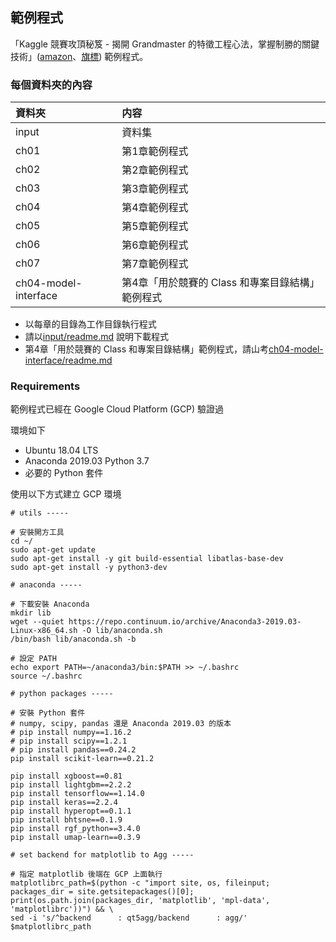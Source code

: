 ## 範例程式

「Kaggle 競賽攻頂秘笈 - 揭開 Grandmaster 的特徵工程心法，掌握制勝的關鍵技術」([amazon](https://www.amazon.co.jp/dp/4297108437)、[旗標](https://www.flag.com.tw/books/product/F1365)) 範例程式。


### 每個資料夾的內容

|資料夾 | 内容 |
|:----|:-------|
| input | 資料集 |
| ch01 | 第1章範例程式 |
| ch02 | 第2章範例程式 |
| ch03 | 第3章範例程式 |
| ch04 | 第4章範例程式 |
| ch05 | 第5章範例程式 |
| ch06 | 第6章範例程式 |
| ch07 | 第7章範例程式 |
| ch04-model-interface | 第4章「用於競賽的 Class 和專案目錄結構」範例程式 |

* 以每章的目錄為工作目錄執行程式
* 請以[input/readme.md](../../Downloads/F1365_sample_code%202/input/readme.md) 說明下載程式
* 第4章「用於競賽的 Class 和專案目錄結構」範例程式，請山考[ch04-model-interface/readme.md](../../Downloads/F1365_sample_code%202/ch04-model-interface) 


### Requirements

範例程式已經在 Google Cloud Platform (GCP) 驗證過

環境如下

* Ubuntu 18.04 LTS  
* Anaconda 2019.03 Python 3.7
* 必要的 Python 套件

使用以下方式建立 GCP 環境
```
# utils -----

# 安裝開方工具
cd ~/
sudo apt-get update
sudo apt-get install -y git build-essential libatlas-base-dev
sudo apt-get install -y python3-dev

# anaconda -----

# 下載安裝 Anaconda
mkdir lib
wget --quiet https://repo.continuum.io/archive/Anaconda3-2019.03-Linux-x86_64.sh -O lib/anaconda.sh
/bin/bash lib/anaconda.sh -b

# 設定 PATH
echo export PATH=~/anaconda3/bin:$PATH >> ~/.bashrc
source ~/.bashrc

# python packages -----

# 安裝 Python 套件
# numpy, scipy, pandas 還是 Anaconda 2019.03 的版本
# pip install numpy==1.16.2 
# pip install scipy==1.2.1 
# pip install pandas==0.24.2
pip install scikit-learn==0.21.2

pip install xgboost==0.81
pip install lightgbm==2.2.2
pip install tensorflow==1.14.0
pip install keras==2.2.4
pip install hyperopt==0.1.1
pip install bhtsne==0.1.9
pip install rgf_python==3.4.0
pip install umap-learn==0.3.9

# set backend for matplotlib to Agg -----

# 指定 matplotlib 後端在 GCP 上面執行
matplotlibrc_path=$(python -c "import site, os, fileinput; packages_dir = site.getsitepackages()[0]; print(os.path.join(packages_dir, 'matplotlib', 'mpl-data', 'matplotlibrc'))") && \
sed -i 's/^backend      : qt5agg/backend      : agg/' $matplotlibrc_path
```
